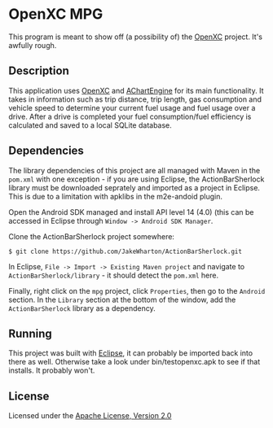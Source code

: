 OpenXC MPG
============

This program is meant to show off (a possibility of) the [OpenXC][] project. It's awfully rough.

## Description

This application uses [OpenXC][] and [AChartEngine][] for its main
functionality. It takes in information such as trip distance, trip length, gas
consumption and vehicle speed to determine your current fuel usage and fuel
usage over a drive. After a drive is completed your fuel consumption/fuel
efficiency is calculated and saved to a local SQLite database.

## Dependencies

The library dependencies of this project are all managed with Maven in the
`pom.xml` with one exception - if you are using Eclipse, the ActionBarSherlock
library must be downloaded seprately and imported as a project in Eclipse. This
is due to a limitation with apklibs in the m2e-andoid plugin.

Open the Android SDK managed and install API level 14 (4.0) (this can be
accessed in Eclipse through `Window -> Android SDK Manager`.

Clone the ActionBarSherlock project somewhere:

    $ git clone https://github.com/JakeWharton/ActionBarSherlock.git

In Eclipse, `File -> Import -> Existing Maven project` and navigate to
`ActionBarSherlock/library` - it should detect the `pom.xml` here.

Finally, right click on the `mpg` project, click `Properties`, then go to the
`Android` section. In the `Library` section at the bottom of the window, add the
`ActionBarSherlock` library as a dependency.

## Running

This project was built with [Eclipse][], it can probably be imported back into there as well.
Otherwise take a look under bin/testopenxc.apk to see if that installs. It probably won't.

## License

Licensed under the [Apache License, Version 2.0][apache]

[apache]: http://www.apache.org/licenses/LICENSE-2.0.html
[OpenXC]: http://openxcplatform.com
[AChartEngine]: http://www.achartengine.org/
[Eclipse]: http://eclipse.org/
